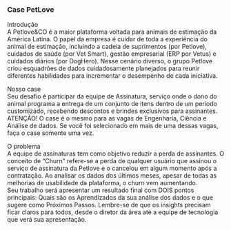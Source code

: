 ### Case PetLove
Introdução  
A Petlove&CO é a maior plataforma voltada para animais de estimação da América
Latina. O papel da empresa é cuidar de toda a experiência do animal de estimação,
incluindo a cadeia de suprimentos (por Petlove), cuidados de saúde (por Vet Smart),
gestão empresarial (ERP por Vetus) e cuidados diários (por DogHero). Nesse cenário
diverso, o grupo Petlove criou esquadrões de dados cuidadosamente planejados
para reunir diferentes habilidades para incrementar o desempenho de cada
iniciativa.  

Nosso case  
Seu desafio é participar da equipe de Assinatura, serviço onde o dono do animal
programa a entrega de um conjunto de itens dentro de um período customizado,
recebendo descontos e brindes exclusivos para assinantes.
ATENÇÃO! O case é o mesmo para as vagas de Engenharia, Ciência e Análise de
dados. Se você foi selecionado em mais de uma dessas vagas, faça o case somente
uma vez.  

O problema  
A equipe de assinaturas tem como objetivo reduzir a perda de assinantes. O
conceito de “Churn” refere-se a perda de qualquer usuário que assinou o serviço de
assinatura da Petlove e o cancelou em algum momento após a contratação.
Ao analisar os dados dos últimos meses, apesar de todas as melhorias de
usabilidade da plataforma, o churn vem aumentando.   
Seu trabalho será apresentar um resultado final com DOIS pontos principais: Quais
são os Aprendizados da sua análise dos dados e o que sugere como Próximos
Passos. Lembre-se de que os insights precisam ficar claros para todos, desde o
diretor da área até a equipe de tecnologia que verá sua apresentação.
